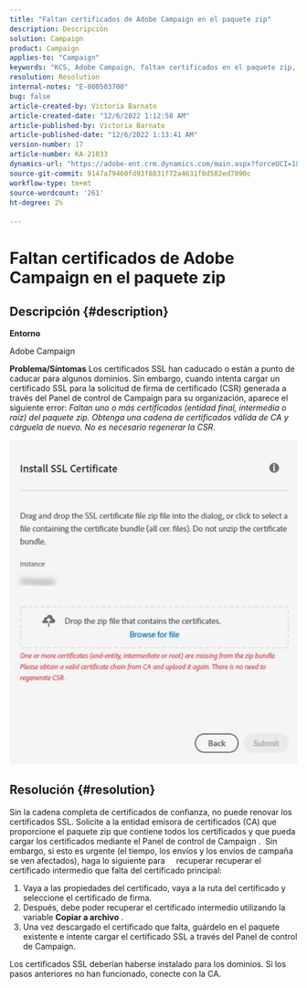 ```yaml
---
title: "Faltan certificados de Adobe Campaign en el paquete zip"
description: Descripción
solution: Campaign
product: Campaign
applies-to: "Campaign"
keywords: "KCS, Adobe Campaign, faltan certificados en el paquete zip, ssl, dominio, panel de control"
resolution: Resolution
internal-notes: "E-000503700"
bug: false
article-created-by: Victoria Barnato
article-created-date: "12/6/2022 1:12:58 AM"
article-published-by: Victoria Barnato
article-published-date: "12/6/2022 1:13:41 AM"
version-number: 17
article-number: KA-21033
dynamics-url: "https://adobe-ent.crm.dynamics.com/main.aspx?forceUCI=1&pagetype=entityrecord&etn=knowledgearticle&id=2adaa11c-0375-ed11-81ab-6045bd0061cb"
source-git-commit: 9147a79460fd93f8831f72a4631f0d582ed7090c
workflow-type: tm+mt
source-wordcount: '261'
ht-degree: 2%

---
```


# Faltan certificados de Adobe Campaign en el paquete zip

## Descripción {#description}

<b>Entorno</b>

Adobe Campaign

<b>Problema/Síntomas</b>
Los certificados SSL han caducado o están a punto de caducar para algunos dominios. Sin embargo, cuando intenta cargar un certificado SSL para la solicitud de firma de certificado (CSR) generada a través del Panel de control de Campaign para su organización, aparece el siguiente error: *Faltan uno o más certificados (entidad final, intermedia o raíz) del paquete zip. Obtenga una cadena de certificados válida de CA y cárguela de nuevo. No es necesario regenerar la CSR*.


![](assets/___2bdaa11c-0375-ed11-81ab-6045bd0061cb___.png)


## Resolución {#resolution}


Sin la cadena completa de certificados de confianza, no puede renovar los certificados SSL. Solicite a la entidad emisora de certificados (CA) que proporcione el paquete zip que contiene todos los certificados y que pueda cargar los certificados mediante el Panel de control de Campaign .  Sin embargo, si esto es urgente (el tiempo, los envíos y los envíos de campaña se ven afectados), haga lo siguiente para &#x200B; &#x200B; &#x200B; &#x200B; recuperar &#x200B; recuperar el certificado intermedio que falta del certificado principal:

1. Vaya a las propiedades del certificado, vaya a la ruta del certificado y seleccione el certificado de firma.
2. Después, debe poder recuperar el certificado intermedio utilizando la variable <b>Copiar a archivo</b> .
3. Una vez descargado el certificado que falta, guárdelo en el paquete existente e intente cargar el certificado SSL a través del Panel de control de Campaign.


Los certificados SSL deberían haberse instalado para los dominios. Si los pasos anteriores no han funcionado, conecte con la CA.
